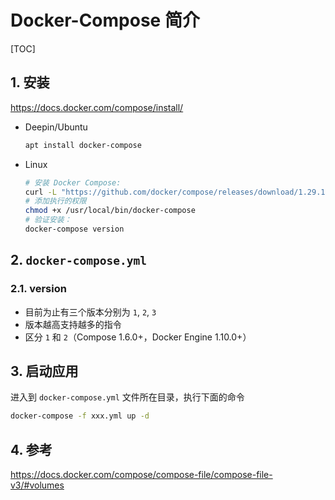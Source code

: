 # Docker-Compose 简介

[TOC]

## 1. 安装

<https://docs.docker.com/compose/install/>

- Deepin/Ubuntu

  ```sh
  apt install docker-compose
  ```

- Linux
  
  ```sh
  # 安装 Docker Compose:
  curl -L "https://github.com/docker/compose/releases/download/1.29.1/docker-compose-$(uname -s)-$(uname -m)" -o /usr/local/bin/docker-compose
  # 添加执行的权限
  chmod +x /usr/local/bin/docker-compose
  # 验证安装：
  docker-compose version
  ```

## 2. `docker-compose.yml`

### 2.1. version

- 目前为止有三个版本分别为 `1`, `2`, `3`
- 版本越高支持越多的指令
- 区分 `1` 和 `2`（Compose 1.6.0+，Docker Engine 1.10.0+）

## 3. 启动应用

进入到 `docker-compose.yml` 文件所在目录，执行下面的命令

```sh
docker-compose -f xxx.yml up -d
```

## 4. 参考

<https://docs.docker.com/compose/compose-file/compose-file-v3/#volumes>
